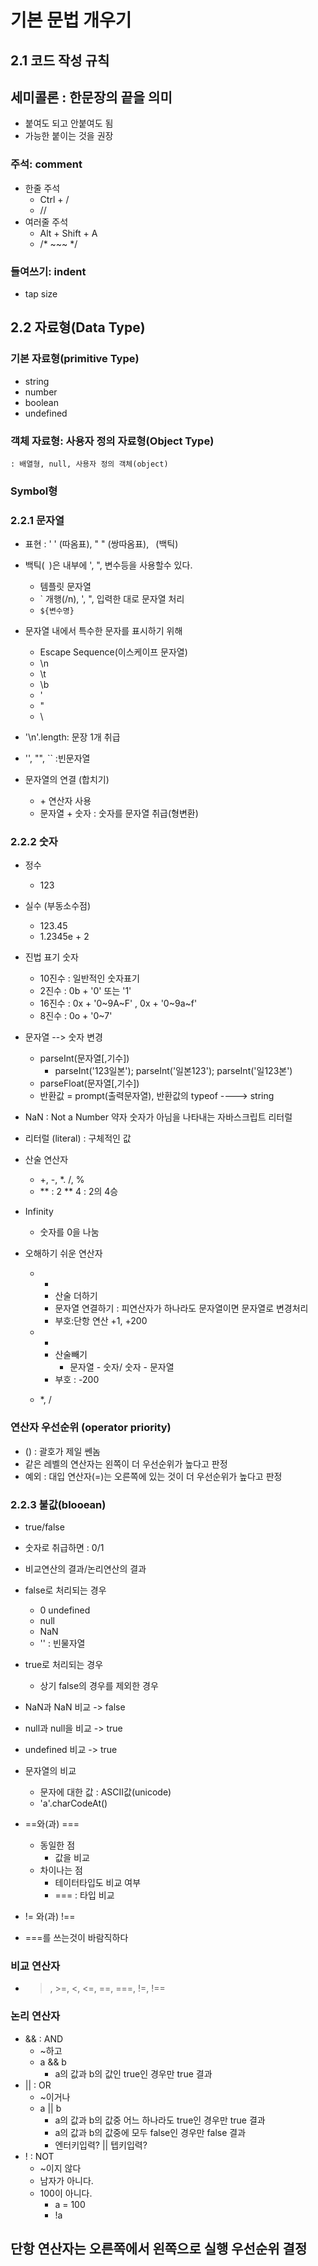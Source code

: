 # 기본 문법 개우기

## 2.1 코드 작성 규칙
## 세미콜론 : 한문장의 끝을 의미
- 붙여도 되고 안붙여도 됨
- 가능한 붙이는 것을 권장
  
### 주석: comment
- 한줄 주석
  - Ctrl + /
  - //
- 여러줄 주석
  - Alt + Shift + A
  - /* ~~~ */

### 들여쓰기: indent
- tap size

## 2.2 자료형(Data Type)

### 기본 자료형(primitive Type)
- string
- number
- boolean
- undefined

### 객체 자료형: 사용자 정의 자료형(Object Type)
	: 배열형, null, 사용자 정의 객체(object)

### Symbol형

### 2.2.1 문자열
- 표현 : ' ' (따옴표), " " (쌍따옴표), ` `(백틱)
- 백틱(` `)은 내부에 ', ", 변수등을 사용할수 있다.
  - 템플릿 문자열
  - ` 개행(/n), ', ", 입력한 대로 문자열 처리
  - ` ${변수명} `
- 문자열 내에서 특수한 문자를 표시하기 위해
  - Escape Sequence(이스케이프 문자열)
  - \n
  - \t
  - \b
  - \'
  - \"
  - \\
- '\n'.length: 문장 1개 취급
- '', "", `` :빈문자열

- 문자열의 연결 (합치기)
  - \+ 연산자 사용
  - 문자열 + 숫자 : 숫자를 문자열 취급(형변환)

### 2.2.2 숫자
- 정수
  - 123
- 실수 (부동소수점)
  - 123.45
  - 1.2345e + 2

- 진법 표기 숫자
  - 10진수 : 일반적인 숫자표기
  - 2진수 : 0b + '0' 또는 '1'
  - 16진수 : 0x + '0~9A~F' , 0x + '0~9a~f'
  - 8진수 : 0o + '0~7'

- 문자열 --> 숫자 변경
  - parseInt(문자열[,기수])
    - parseInt('123일본'); parseInt('일본123'); parseInt('일123본')
  - parseFloat(문자열[,기수])
  - 반환값 = prompt(출력문자열), 반환값의 typeof ----> string
- NaN : Not a Number 약자 숫자가 아님을 나타내는 자바스크립트 리터럴
- 리터럴 (literal) : 구체적인 값

- 산술 연산자
  - +, -, *. /, %
  - ** : 2 ** 4 : 2의 4승

- Infinity
  - 숫자를 0을 나눔

- 오해하기 쉬운 연산자
  - +
    - 산술 더하기
    - 문자열 연결하기 : 피연산자가 하나라도 문자열이면 문자열로 변경처리
    - 부호:단항 연산 +1, +200

  - -
    - 산술빼기
      - 문자열 - 숫자/ 숫자 - 문자열
    - 부호 : -200

  - *, /
  
### 연산자 우선순위 (operator priority)
  - () : 괄호가 제일 쎈놈
  - 같은 레벨의 연산자는 왼쪽이 더 우선순위가 높다고 판정
  - 예외 : 대입 연산자(=)는 오른쪽에 있는 것이 더 우선순위가 높다고 판정
  

### 2.2.3 불값(blooean)
  - true/false
  - 숫자로 취급하면 : 0/1
  - 비교연산의 결과/논리연산의 결과
  - false로 처리되는 경우
    - 0 undefined
    - null
    - NaN
    - '' : 빈물자열
  - true로 처리되는 경우
    - 상기 false의 경우를 제외한 경우

- NaN과 NaN 비교 -> false
- null과 null을 비교 -> true
- undefined 비교  -> true

- 문자열의 비교
  - 문자에 대한 값 : ASCII값(unicode)
  - 'a'.charCodeAt()

- ==와(과) ===
  - 동일한 점
    - 값을 비교
  - 차이나는 점
    - 테이터타입도 비교 여부
    - === : 타입 비교
- != 와(과) !==

- ===를 쓰는것이 바람직하다

### 비교 연산자
  - >, >=, <, <=, ==, ===, !=, !==
### 논리 연산자
  - && : AND
    - ~하고
    - a && b
      - a의 값과 b의 값인 true인 경우만 true 결과
  - || : OR
    - ~이거나
    - a || b
      - a의 값과 b의 값중 어느 하나라도 true인 경우만 true 결과
      - a의 값과 b의 값중에 모두 false인 경우만 false 결과
      - 엔터키입력? || 텝키입력?
  - ! : NOT
    - ~이지 않다
    - 남자가 아니다.
    - 100이 아니다.
      - a = 100
      - !a

## 단항 연산자는 오른쪽에서 왼쪽으로 실행 우선순위 결정


  